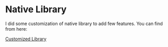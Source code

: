 # Native Library
I did some customization of native library to add few features. You can find from here:

[Customized Library](https://github.com/jibon57/MultiType-FilePicker)